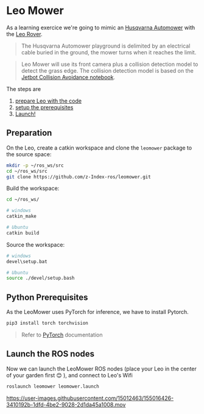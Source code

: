 # Leo Mower
As a learning exercice we're going to mimic an [Husqvarna Automower](https://www.husqvarna.com/fr/robots-tondeuses/automower315/) with the [Leo Rover](https://www.leorover.tech/). 

> The Husqvarna Automower playground is delimited by an electrical cable buried in the ground, the mower turns when it reaches the limit.

> Leo Mower will use its front camera plus a collision detection model to detect the grass edge. The collision detection model is based on the [Jetbot Collision Avoidance notebook](https://jetbot.org/master/examples/collision_avoidance.html).

The steps are

1. [prepare Leo with the code](#Preparation)
2. [setup the prerequisites](#Python-Prerequisites)
3. [Launch!](#launch-the-ROS-nodes)

## Preparation

On the Leo, create a catkin workspace and clone the `leomower` package to the source space:
``` bash
mkdir -p ~/ros_ws/src
cd ~/ros_ws/src
git clone https://github.com/z-Index-ros/leomower.git
```

Build the workspace:
``` bash
cd ~/ros_ws/

# windows
catkin_make

# Ubuntu
catkin build
```

Source the workspace:
``` bash
# windows
devel\setup.bat

# Ubuntu
source ./devel/setup.bash
```

## Python Prerequisites

As the LeoMower uses PyTorch for inference, we have to install Pytorch.

``` bash
pip3 install torch torchvision 
```

> Refer to [PyTorch](https://pytorch.org/get-started/locally/) documentation


## Launch the ROS nodes

Now we can launch the LeoMower ROS nodes (place your Leo in the center of your garden first :blush: ), and connect to Leo's Wifi

``` bash
roslaunch leomower leomower.launch
```




https://user-images.githubusercontent.com/15012463/155016426-3410192b-1dfd-4be2-9028-2d1da45a1008.mov



